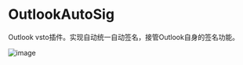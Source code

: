 # OutlookAutoSig
Outlook vsto插件。实现自动统一自动签名，接管Outlook自身的签名功能。

![image](https://user-images.githubusercontent.com/52694396/172826433-ae1e0911-7283-418d-aa79-a91dee82f7fa.png)
